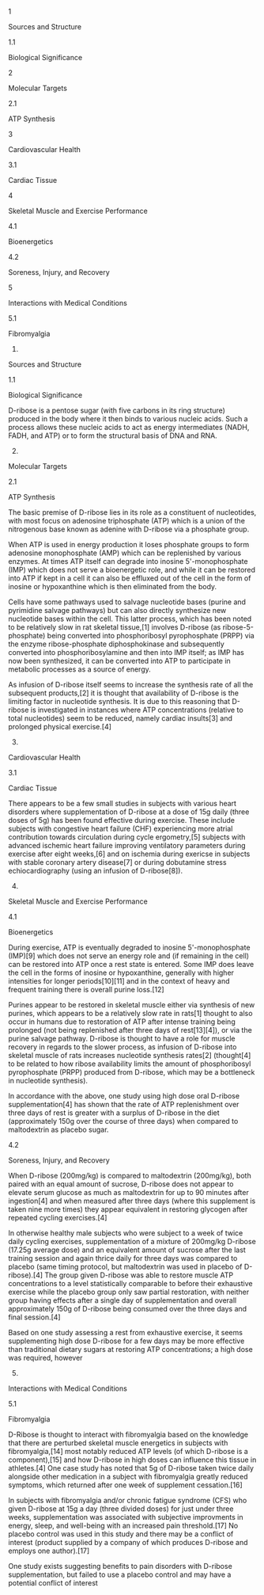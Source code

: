 1

Sources and Structure

1.1

Biological Significance

2

Molecular Targets

2.1

ATP Synthesis

3

Cardiovascular Health

3.1

Cardiac Tissue

4

Skeletal Muscle and Exercise Performance

4.1

Bioenergetics

4.2

Soreness, Injury, and Recovery

5

Interactions with Medical Conditions

5.1

Fibromyalgia

1.

Sources and Structure

1.1

Biological Significance

D-ribose is a pentose sugar (with five carbons in its ring structure) produced in the body where it then binds to various nucleic acids. Such a process allows these nucleic acids to act as energy intermediates (NADH, FADH, and ATP) or to form the structural basis of DNA and RNA.

2.

Molecular Targets

2.1

ATP Synthesis

The basic premise of D-ribose lies in its role as a constituent of nucleotides, with most focus on adenosine triphosphate (ATP) which is a union of the nitrogenous base known as adenine with D-ribose via a phosphate group.

When ATP is used in energy production it loses phosphate groups to form adenosine monophosphate (AMP) which can be replenished by various enzymes. At times ATP itself can degrade into inosine 5'-monophosphate (IMP) which does not serve a bioenergetic role, and while it can be restored into ATP if kept in a cell it can also be effluxed out of the cell in the form of inosine or hypoxanthine which is then eliminated from the body.

Cells have some pathways used to salvage nucleotide bases (purine and pyrimidine salvage pathways) but can also directly synthesize new nucleotide bases within the cell. This latter process, which has been noted to be relatively slow in rat skeletal tissue,[1] involves D-ribose (as ribose-5-phosphate) being converted into phosphoribosyl pyrophosphate (PRPP) via the enzyme ribose-phosphate diphosphokinase and subsequently converted into phosphoribosylamine and then into IMP itself; as IMP has now been synthesized, it can be converted into ATP to participate in metabolic processes as a source of energy.

As infusion of D-ribose itself seems to increase the synthesis rate of all the subsequent products,[2] it is thought that availability of D-ribose is the limiting factor in nucleotide synthesis. It is due to this reasoning that D-ribose is investigated in instances where ATP concentrations (relative to total nucleotides) seem to be reduced, namely cardiac insults[3] and prolonged physical exercise.[4]

3.

Cardiovascular Health

3.1

Cardiac Tissue

There appears to be a few small studies in subjects with various heart disorders where supplementation of D-ribose at a dose of 15g daily (three doses of 5g) has been found effective during exercise. These include subjects with congestive heart failure (CHF) experiencing more atrial contribution towards circulation during cycle ergometry,[5] subjects with advanced ischemic heart failure improving ventilatory parameters during exercise after eight weeks,[6] and on ischemia during exericse in subjects with stable coronary artery disease[7] or during dobutamine stress echiocardiography (using an infusion of D-ribose[8]).

4.

Skeletal Muscle and Exercise Performance

4.1

Bioenergetics

During exercise, ATP is eventually degraded to inosine 5'-monophosphate (IMP)[9] which does not serve an energy role and (if remaining in the cell) can be restored into ATP once a rest state is entered. Some IMP does leave the cell in the forms of inosine or hypoxanthine, generally with higher intensities for longer periods[10][11] and in the context of heavy and frequent training there is overall purine loss.[12]

Purines appear to be restored in skeletal muscle either via synthesis of new purines, which appears to be a relatively slow rate in rats[1] thought to also occur in humans due to restoration of ATP after intense training being prolonged (not being replenished after three days of rest[13][4]), or via the purine salvage pathway. D-ribose is thought to have a role for muscle recovery in regards to the slower process, as infusion of D-ribose into skeletal muscle of rats increases nucleotide synthesis rates[2] (thought[4] to be related to how ribose availability limits the amount of phosphoribosyl pyrophosphate (PRPP) produced from D-ribose, which may be a bottleneck in nucleotide synthesis).

In accordance with the above, one study using high dose oral D-ribose supplementation[4] has shown that the rate of ATP replenishment over three days of rest is greater with a surplus of D-ribose in the diet (approximately 150g over the course of three days) when compared to maltodextrin as placebo sugar.

4.2

Soreness, Injury, and Recovery

When D-ribose (200mg/kg) is compared to maltodextrin (200mg/kg), both paired with an equal amount of sucrose, D-ribose does not appear to elevate serum glucose as much as maltodextrin for up to 90 minutes after ingestion[4] and when measured after three days (where this supplement is taken nine more times) they appear equivalent in restoring glycogen after repeated cycling exercises.[4]

In otherwise healthy male subjects who were subject to a week of twice daily cycling exercises, supplementation of a mixture of 200mg/kg D-ribose (17.25g average dose) and an equivalent amount of sucrose after the last training session and again thrice daily for three days was compared to placebo (same timing protocol, but maltodextrin was used in placebo of D-ribose).[4] The group given D-ribose was able to restore muscle ATP concentrations to a level statistically comparable to before their exhaustive exercise while the placebo group only saw partial restoration, with neither group having effects after a single day of supplementation and overall approximately 150g of D-ribose being consumed over the three days and final session.[4]

Based on one study assessing a rest from exhaustive exercise, it seems supplementing high dose D-ribose for a few days may be more effective than traditional dietary sugars at restoring ATP concentrations; a high dose was required, however

5.

Interactions with Medical Conditions

5.1

Fibromyalgia

D-Ribose is thought to interact with fibromyalgia based on the knowledge that there are perturbed skeletal muscle energetics in subjects with fibromyalgia,[14] most notably reduced ATP levels (of which D-ribose is a component),[15] and how D-ribose in high doses can influence this tissue in athletes.[4] One case study has noted that 5g of D-ribose taken twice daily alongside other medication in a subject with fibromyalgia greatly reduced symptoms, which returned after one week of supplement cessation.[16]

In subjects with fibromyalgia and/or chronic fatigue syndrome (CFS) who given D-ribose at 15g a day (three divided doses) for just under three weeks, supplementation was associated with subjective improvments in energy, sleep, and well-being with an increased pain threshold.[17] No placebo control was used in this study and there may be a conflict of interest (product supplied by a company of which produces D-ribose and employs one author).[17]

One study exists suggesting benefits to pain disorders with D-ribose supplementation, but failed to use a placebo control and may have a potential conflict of interest

